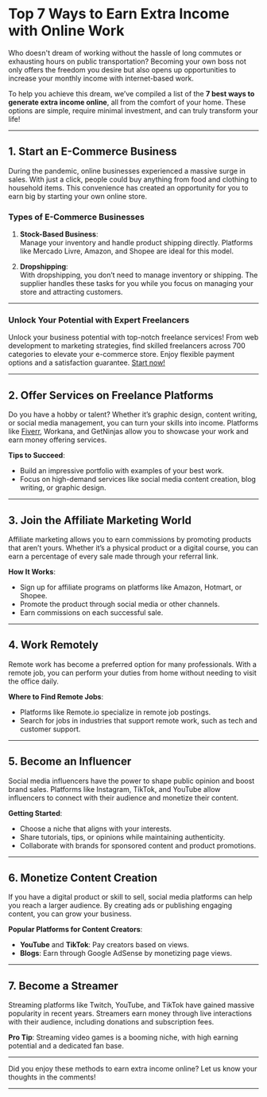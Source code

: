 # Top 7 Ways to Earn Extra Income with Online Work

Who doesn't dream of working without the hassle of long commutes or exhausting hours on public transportation? Becoming your own boss not only offers the freedom you desire but also opens up opportunities to increase your monthly income with internet-based work.

To help you achieve this dream, we’ve compiled a list of the **7 best ways to generate extra income online**, all from the comfort of your home. These options are simple, require minimal investment, and can truly transform your life!

---

## 1. Start an E-Commerce Business

During the pandemic, online businesses experienced a massive surge in sales. With just a click, people could buy anything from food and clothing to household items. This convenience has created an opportunity for you to earn big by starting your own online store.

### Types of E-Commerce Businesses

1. **Stock-Based Business**:  
   Manage your inventory and handle product shipping directly. Platforms like Mercado Livre, Amazon, and Shopee are ideal for this model.
   
2. **Dropshipping**:  
   With dropshipping, you don’t need to manage inventory or shipping. The supplier handles these tasks for you while you focus on managing your store and attracting customers.

---

### Unlock Your Potential with Expert Freelancers  
Unlock your business potential with top-notch freelance services! From web development to marketing strategies, find skilled freelancers across 700 categories to elevate your e-commerce store. Enjoy flexible payment options and a satisfaction guarantee. [Start now!](https://bit.ly/FiVErr)

---

## 2. Offer Services on Freelance Platforms

Do you have a hobby or talent? Whether it’s graphic design, content writing, or social media management, you can turn your skills into income. Platforms like [Fiverr](https://bit.ly/FiVErr), Workana, and GetNinjas allow you to showcase your work and earn money offering services.

**Tips to Succeed**:
- Build an impressive portfolio with examples of your best work.
- Focus on high-demand services like social media content creation, blog writing, or graphic design.

---

## 3. Join the Affiliate Marketing World

Affiliate marketing allows you to earn commissions by promoting products that aren’t yours. Whether it’s a physical product or a digital course, you can earn a percentage of every sale made through your referral link.

**How It Works**:
- Sign up for affiliate programs on platforms like Amazon, Hotmart, or Shopee.
- Promote the product through social media or other channels.
- Earn commissions on each successful sale.

---

## 4. Work Remotely

Remote work has become a preferred option for many professionals. With a remote job, you can perform your duties from home without needing to visit the office daily.

**Where to Find Remote Jobs**:
- Platforms like Remote.io specialize in remote job postings.
- Search for jobs in industries that support remote work, such as tech and customer support.

---

## 5. Become an Influencer

Social media influencers have the power to shape public opinion and boost brand sales. Platforms like Instagram, TikTok, and YouTube allow influencers to connect with their audience and monetize their content.

**Getting Started**:
- Choose a niche that aligns with your interests.
- Share tutorials, tips, or opinions while maintaining authenticity.
- Collaborate with brands for sponsored content and product promotions.

---

## 6. Monetize Content Creation

If you have a digital product or skill to sell, social media platforms can help you reach a larger audience. By creating ads or publishing engaging content, you can grow your business.

**Popular Platforms for Content Creators**:
- **YouTube** and **TikTok**: Pay creators based on views.
- **Blogs**: Earn through Google AdSense by monetizing page views.

---

## 7. Become a Streamer

Streaming platforms like Twitch, YouTube, and TikTok have gained massive popularity in recent years. Streamers earn money through live interactions with their audience, including donations and subscription fees.

**Pro Tip**: Streaming video games is a booming niche, with high earning potential and a dedicated fan base.

---

Did you enjoy these methods to earn extra income online? Let us know your thoughts in the comments!

---
